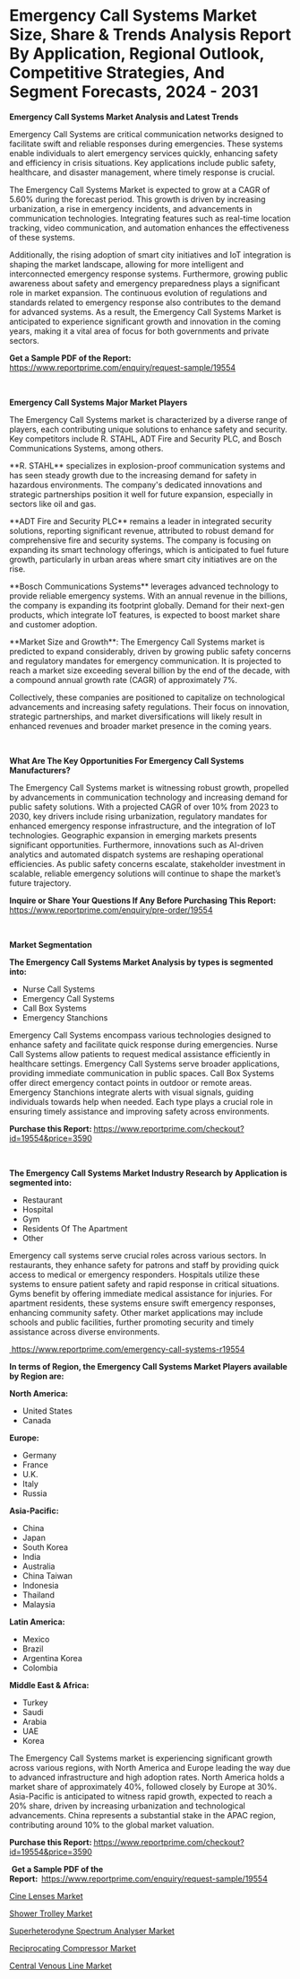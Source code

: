 <p><h1>Emergency Call Systems Market Size, Share & Trends Analysis Report By Application, Regional Outlook, Competitive Strategies, And Segment Forecasts, 2024 - 2031</h1></p><p><strong>Emergency Call Systems Market Analysis and Latest Trends</strong></p>
<p><p>Emergency Call Systems are critical communication networks designed to facilitate swift and reliable responses during emergencies. These systems enable individuals to alert emergency services quickly, enhancing safety and efficiency in crisis situations. Key applications include public safety, healthcare, and disaster management, where timely response is crucial.</p><p>The Emergency Call Systems Market is expected to grow at a CAGR of 5.60% during the forecast period. This growth is driven by increasing urbanization, a rise in emergency incidents, and advancements in communication technologies. Integrating features such as real-time location tracking, video communication, and automation enhances the effectiveness of these systems.</p><p>Additionally, the rising adoption of smart city initiatives and IoT integration is shaping the market landscape, allowing for more intelligent and interconnected emergency response systems. Furthermore, growing public awareness about safety and emergency preparedness plays a significant role in market expansion. The continuous evolution of regulations and standards related to emergency response also contributes to the demand for advanced systems. As a result, the Emergency Call Systems Market is anticipated to experience significant growth and innovation in the coming years, making it a vital area of focus for both governments and private sectors.</p></p>
<p><strong>Get a Sample PDF of the Report:&nbsp;</strong> <a href="https://www.reportprime.com/enquiry/request-sample/19554?utm_campaign=62&utm_medium=2&utm_source=Github&utm_content=ia&utm_term=02122024&utm_id=emergency-call-systems">https://www.reportprime.com/enquiry/request-sample/19554</a></p>
<p>&nbsp;</p>
<p><strong>Emergency Call Systems Major Market Players</strong></p>
<p><p>The Emergency Call Systems market is characterized by a diverse range of players, each contributing unique solutions to enhance safety and security. Key competitors include R. STAHL, ADT Fire and Security PLC, and Bosch Communications Systems, among others.</p><p>**R. STAHL** specializes in explosion-proof communication systems and has seen steady growth due to the increasing demand for safety in hazardous environments. The company's dedicated innovations and strategic partnerships position it well for future expansion, especially in sectors like oil and gas. </p><p>**ADT Fire and Security PLC** remains a leader in integrated security solutions, reporting significant revenue, attributed to robust demand for comprehensive fire and security systems. The company is focusing on expanding its smart technology offerings, which is anticipated to fuel future growth, particularly in urban areas where smart city initiatives are on the rise.</p><p>**Bosch Communications Systems** leverages advanced technology to provide reliable emergency systems. With an annual revenue in the billions, the company is expanding its footprint globally. Demand for their next-gen products, which integrate IoT features, is expected to boost market share and customer adoption.</p><p>**Market Size and Growth**: The Emergency Call Systems market is predicted to expand considerably, driven by growing public safety concerns and regulatory mandates for emergency communication. It is projected to reach a market size exceeding several billion by the end of the decade, with a compound annual growth rate (CAGR) of approximately 7%.</p><p>Collectively, these companies are positioned to capitalize on technological advancements and increasing safety regulations. Their focus on innovation, strategic partnerships, and market diversifications will likely result in enhanced revenues and broader market presence in the coming years.</p></p>
<p>&nbsp;</p>
<p><strong>What Are The Key Opportunities For Emergency Call Systems Manufacturers?</strong></p>
<p><p>The Emergency Call Systems market is witnessing robust growth, propelled by advancements in communication technology and increasing demand for public safety solutions. With a projected CAGR of over 10% from 2023 to 2030, key drivers include rising urbanization, regulatory mandates for enhanced emergency response infrastructure, and the integration of IoT technologies. Geographic expansion in emerging markets presents significant opportunities. Furthermore, innovations such as AI-driven analytics and automated dispatch systems are reshaping operational efficiencies. As public safety concerns escalate, stakeholder investment in scalable, reliable emergency solutions will continue to shape the market’s future trajectory.</p></p>
<p><strong>Inquire or Share Your Questions If Any Before Purchasing This Report:</strong> <a href="https://www.reportprime.com/enquiry/pre-order/19554?utm_campaign=62&utm_medium=2&utm_source=Github&utm_content=ia&utm_term=02122024&utm_id=emergency-call-systems">https://www.reportprime.com/enquiry/pre-order/19554</a></p>
<p>&nbsp;</p>
<p><strong>Market Segmentation</strong></p>
<p><strong>The Emergency Call Systems Market Analysis by types is segmented into:</strong></p>
<p><ul><li>Nurse Call Systems</li><li>Emergency Call Systems</li><li>Call Box Systems</li><li>Emergency Stanchions</li></ul></p>
<p><p>Emergency Call Systems encompass various technologies designed to enhance safety and facilitate quick response during emergencies. Nurse Call Systems allow patients to request medical assistance efficiently in healthcare settings. Emergency Call Systems serve broader applications, providing immediate communication in public spaces. Call Box Systems offer direct emergency contact points in outdoor or remote areas. Emergency Stanchions integrate alerts with visual signals, guiding individuals towards help when needed. Each type plays a crucial role in ensuring timely assistance and improving safety across environments.</p></p>
<p><strong>Purchase this Report:&nbsp;</strong><a href="https://www.reportprime.com/checkout?id=19554&price=3590&utm_campaign=62&utm_medium=2&utm_source=Github&utm_content=ia&utm_term=02122024&utm_id=emergency-call-systems">https://www.reportprime.com/checkout?id=19554&price=3590</a></p>
<p>&nbsp;</p>
<p><strong>The Emergency Call Systems Market Industry Research by Application is segmented into:</strong></p>
<p><ul><li>Restaurant</li><li>Hospital</li><li>Gym</li><li>Residents Of The Apartment</li><li>Other</li></ul></p>
<p><p>Emergency call systems serve crucial roles across various sectors. In restaurants, they enhance safety for patrons and staff by providing quick access to medical or emergency responders. Hospitals utilize these systems to ensure patient safety and rapid response in critical situations. Gyms benefit by offering immediate medical assistance for injuries. For apartment residents, these systems ensure swift emergency responses, enhancing community safety. Other market applications may include schools and public facilities, further promoting security and timely assistance across diverse environments.</p></p>
<p><a href="https://www.reportprime.com/emergency-call-systems-r19554?utm_campaign=62&utm_medium=2&utm_source=Github&utm_content=ia&utm_term=02122024&utm_id=emergency-call-systems">&nbsp;https://www.reportprime.com/emergency-call-systems-r19554</a></p>
<p><strong>In terms of Region, the Emergency Call Systems Market Players available by Region are:</strong></p>
<p>
    <p> <strong> North America: </strong>
        <ul>
            <li>United States</li>
            <li>Canada</li>
        </ul>
        </p> 
    <p> <strong> Europe: </strong>
        <ul>
            <li>Germany</li>
            <li>France</li>
            <li>U.K.</li>
            <li>Italy</li>
            <li>Russia</li>
        </ul>
        </p> 
    <p> <strong> Asia-Pacific: </strong>
        <ul>
            <li>China</li>
            <li>Japan</li>
            <li>South Korea</li>
            <li>India</li>
            <li>Australia</li>
            <li>China Taiwan</li>
            <li>Indonesia</li>
            <li>Thailand</li>
            <li>Malaysia</li>
        </ul>
        </p> 
    <p> <strong> Latin America: </strong>
        <ul>
            <li>Mexico</li>
            <li>Brazil</li>
            <li>Argentina Korea</li>
            <li>Colombia</li>
        </ul>
        </p> 
    <p> <strong> Middle East & Africa: </strong>
        <ul>
            <li>Turkey</li>
            <li>Saudi</li>
            <li>Arabia</li>
            <li>UAE</li>
            <li>Korea</li>
        </ul>
    </p>
    </p>
<p><p>The Emergency Call Systems market is experiencing significant growth across various regions, with North America and Europe leading the way due to advanced infrastructure and high adoption rates. North America holds a market share of approximately 40%, followed closely by Europe at 30%. Asia-Pacific is anticipated to witness rapid growth, expected to reach a 20% share, driven by increasing urbanization and technological advancements. China represents a substantial stake in the APAC region, contributing around 10% to the global market valuation.</p></p>
<p><strong>Purchase this Report: </strong><a href="https://www.reportprime.com/checkout?id=19554&price=3590&utm_campaign=62&utm_medium=2&utm_source=Github&utm_content=ia&utm_term=02122024&utm_id=emergency-call-systems">https://www.reportprime.com/checkout?id=19554&price=3590</a></p>
<p>&nbsp;<strong>Get a Sample PDF of the Report:&nbsp;&nbsp;</strong><a href="https://www.reportprime.com/enquiry/request-sample/19554?utm_campaign=62&utm_medium=2&utm_source=Github&utm_content=ia&utm_term=02122024&utm_id=emergency-call-systems">https://www.reportprime.com/enquiry/request-sample/19554</a></p>
<p><strong></strong></p>
<p><p><a href="https://www.linkedin.com/pulse/whats-ahead-cine-lenses-market-analysis-2024-2031-109-cagr-stokks-bbnge?utm_campaign=62&utm_medium=2&utm_source=Github&utm_content=ia&utm_term=02122024&utm_id=emergency-call-systems">Cine Lenses Market</a></p><p><a href="https://github.com/WashimHussain441/Market-Research-Report-List-1/blob/main/shower-trolley-market.md?utm_campaign=62&utm_medium=2&utm_source=Github&utm_content=ia&utm_term=02122024&utm_id=emergency-call-systems">Shower Trolley Market</a></p><p><a href="https://issuu.com/reportprime-2/docs/superheterodyne-spectrum-analyser-market-size-2030?utm_campaign=62&utm_medium=2&utm_source=Github&utm_content=ia&utm_term=02122024&utm_id=emergency-call-systems">Superheterodyne Spectrum Analyser Market</a></p><p><a href="https://github.com/SanjidaMahmud54/Market-Research-Report-List-1/blob/main/reciprocating-compressor-market.md?utm_campaign=62&utm_medium=2&utm_source=Github&utm_content=ia&utm_term=02122024&utm_id=emergency-call-systems">Reciprocating Compressor Market</a></p><p><a href="https://issuu.com/reportprime-2/docs/central-venous-line-market-size-2030.pptx?utm_campaign=62&utm_medium=2&utm_source=Github&utm_content=ia&utm_term=02122024&utm_id=emergency-call-systems">Central Venous Line Market</a></p></p>